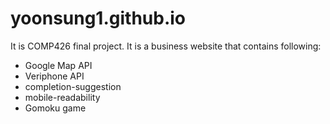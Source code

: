 # yoonsung1.github.io
It is COMP426 final project. It is a business website that contains following:
- Google Map API
- Veriphone API
- completion-suggestion
- mobile-readability
- Gomoku game
